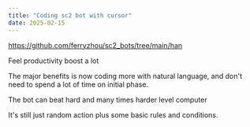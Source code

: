 ```yaml
---
title: "Coding sc2 bot with cursor"
date: 2025-02-15
---
```


<a href="https://github.com/ferryzhou/sc2_bots/tree/main/han">https://github.com/ferryzhou/sc2_bots/tree/main/han</a>

Feel productivity boost a lot

The major benefits is now coding more with natural language, and don't need to spend a lot of time on initial phase.

The bot can beat hard and many times harder level computer

It's still just random action plus some basic rules and conditions.
